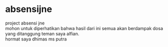 # absensijne
project absensi jne
<br>mohon untuk diperhatikan bahwa hasil dari ini semua akan berdampak dosa yang ditanggung teman saya alfian.
<br>hormat saya dhimas ms putra
